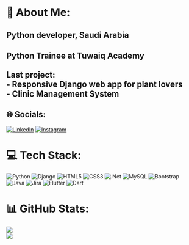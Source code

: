 # 💫 About Me:
<h2>Python developer, Saudi Arabia<h2>  Python Trainee at Tuwaiq Academy <br><br> Last project:<br>- Responsive Django web app for plant lovers <br>- Clinic Management System 

## 🌐 Socials:
[![LinkedIn](https://img.shields.io/badge/LinkedIn-%230077B5.svg?logo=linkedin&logoColor=white)](https://www.linkedin.com/in/naif-alghamdi-077252309)
[![Instagram](https://img.shields.io/badge/Instagram-%23E4405F.svg?logo=Instagram&logoColor=white)](https://instagram.com/naifm8) 

# 💻 Tech Stack:
![Python](https://img.shields.io/badge/python-3670A0?style=for-the-badge&logo=python&logoColor=ffdd54) ![Django](https://img.shields.io/badge/django-%23092E20.svg?style=for-the-badge&logo=django&logoColor=white) ![HTML5](https://img.shields.io/badge/html5-%23E34F26.svg?style=for-the-badge&logo=html5&logoColor=white) ![CSS3](https://img.shields.io/badge/css3-%231572B6.svg?style=for-the-badge&logo=css3&logoColor=white) ![.Net](https://img.shields.io/badge/.NET-5C2D91?style=for-the-badge&logo=.net&logoColor=white) ![MySQL](https://img.shields.io/badge/mysql-4479A1.svg?style=for-the-badge&logo=mysql&logoColor=white) ![Bootstrap](https://img.shields.io/badge/bootstrap-%238511FA.svg?style=for-the-badge&logo=bootstrap&logoColor=white) ![Java](https://img.shields.io/badge/java-%23ED8B00.svg?style=for-the-badge&logo=openjdk&logoColor=white)  ![Jira](https://img.shields.io/badge/jira-%230A0FFF.svg?style=for-the-badge&logo=jira&logoColor=white) ![Flutter](https://img.shields.io/badge/Flutter-%2302569B.svg?style=for-the-badge&logo=Flutter&logoColor=white) ![Dart](https://img.shields.io/badge/dart-%230175C2.svg?style=for-the-badge&logo=dart&logoColor=white)

# 📊 GitHub Stats:
![](https://github-readme-stats.vercel.app/api?username=naifm8&theme=codeSTACKr&hide_border=true&include_all_commits=false&count_private=false)<br>
![](https://nirzak-streak-stats.vercel.app/?user=naifm8&theme=codeSTACKr&hide_border=true)
